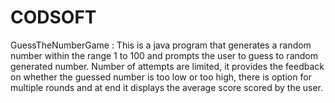 # CODSOFT
GuessTheNumberGame :
This is a java program that generates a random number within the range 1 to 100 and prompts the user to guess to random generated number. Number of attempts are limited, it provides the feedback on whether the guessed number is too low or too high, there is option  for multiple rounds and at end it  displays the average score scored by the user.
 
